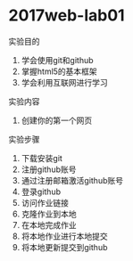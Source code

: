 # 2017web-lab01

实验目的
1. 学会使用git和github
2. 掌握html5的基本框架
3. 学会利用互联网进行学习

实验内容
1. 创建你的第一个网页

实验步骤
1. 下载安装git
2. 注册github账号
3. 通过注册邮箱激活github账号
4. 登录github
5. 访问作业链接
6. 克隆作业到本地
7. 在本地完成作业
8. 将本地作业进行本地提交
9. 将本地更新提交到github
